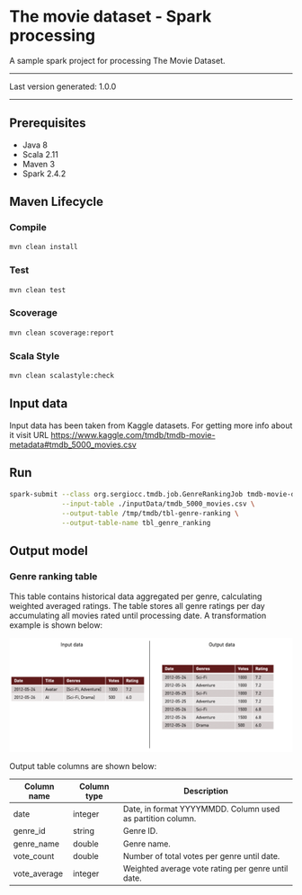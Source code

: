 # The movie dataset - Spark processing

A sample spark project for processing The Movie Dataset. 

---

Last version generated: 1.0.0

---

## Prerequisites

 - Java 8
 - Scala 2.11
 - Maven 3
 - Spark 2.4.2

## Maven Lifecycle

### Compile

```bash
mvn clean install
```

### Test

```bash
mvn clean test
```

### Scoverage

```bash
mvn clean scoverage:report
```

### Scala Style

```bash
mvn clean scalastyle:check
```

## Input data

Input data has been taken from Kaggle datasets. For getting more info about it visit URL 
https://www.kaggle.com/tmdb/tmdb-movie-metadata#tmdb_5000_movies.csv


## Run

```bash
spark-submit --class org.sergiocc.tmdb.job.GenreRankingJob tmdb-movie-dataset-spark-1.0.0.jar \
             --input-table ./inputData/tmdb_5000_movies.csv \
             --output-table /tmp/tmdb/tbl-genre-ranking \
             --output-table-name tbl_genre_ranking
```

## Output model

### Genre ranking table

This table contains historical data aggregated per genre, calculating weighted averaged ratings. The table stores all 
genre ratings per day accumulating all movies rated until processing date. A transformation example is shown below:

![alt text](./img/transformation_example.png "Transformation example")

Output table columns are shown below:

| Column name  | Column type | Description                                                |
|--------------|-------------|------------------------------------------------------------|
| date         | integer     | Date, in format YYYYMMDD. Column used as partition column. |
| genre_id     | string      | Genre ID.                                                  |
| genre_name   | double      | Genre name.                                                |
| vote_count   | double      | Number of total votes per genre until date.                |
| vote_average | integer     | Weighted average vote rating per genre until date.         |